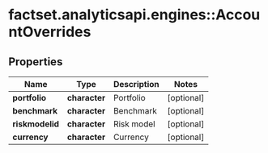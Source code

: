 # factset.analyticsapi.engines::AccountOverrides

## Properties
Name | Type | Description | Notes
------------ | ------------- | ------------- | -------------
**portfolio** | **character** | Portfolio | [optional] 
**benchmark** | **character** | Benchmark | [optional] 
**riskmodelid** | **character** | Risk model | [optional] 
**currency** | **character** | Currency | [optional] 


